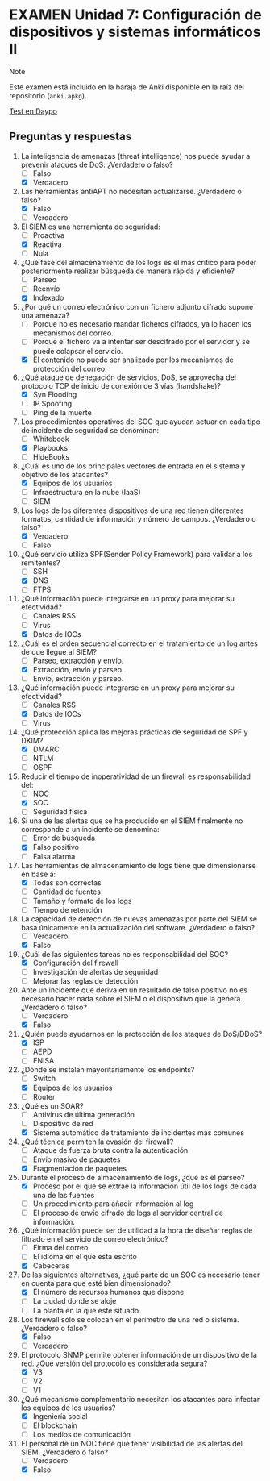 # EXAMEN Unidad 7: Configuración de dispositivos y sistemas informáticos II

>[!NOTE]
>Este examen está incluido en la baraja de Anki disponible en la raíz del repositorio (`anki.apkg`).

[Test en Daypo](https://www.daypo.com/br-7.html)

## Preguntas y respuestas

1. La inteligencia de amenazas (threat intelligence) nos puede ayudar a prevenir ataques de DoS. ¿Verdadero o falso?
	- [ ] Falso
	- [x] Verdadero

2. Las herramientas antiAPT no necesitan actualizarse. ¿Verdadero o falso?
	- [x] Falso
	- [ ] Verdadero

3. El SIEM es una herramienta de seguridad:
	- [ ] Proactiva
	- [x] Reactiva
	- [ ] Nula

4. ¿Qué fase del almacenamiento de los logs es el más crítico para poder posteriormente realizar búsqueda de manera rápida y eficiente?
	- [ ] Parseo
	- [ ] Reenvío
	- [x] Indexado

5. ¿Por qué un correo electrónico con un fichero adjunto cifrado supone una amenaza?
	- [ ] Porque no es necesario mandar ficheros cifrados, ya lo hacen los mecanismos del correo.
	- [ ] Porque el fichero va a intentar ser descifrado por el servidor y se puede colapsar el servicio.
	- [x] El contenido no puede ser analizado por los mecanismos de protección del correo.

6. ¿Qué ataque de denegación de servicios, DoS, se aprovecha del protocolo TCP de inicio de conexión de 3 vías (handshake)?
	- [x] Syn Flooding
	- [ ] IP Spoofing
	- [ ] Ping de la muerte

7. Los procedimientos operativos del SOC que ayudan actuar en cada tipo de incidente de seguridad se denominan:
	- [ ] Whitebook
	- [x] Playbooks
	- [ ] HideBooks

8. ¿Cuál es uno de los principales vectores de entrada en el sistema y objetivo de los atacantes?
	- [x] Equipos de los usuarios
	- [ ] Infraestructura en la nube (IaaS)
	- [ ] SIEM

9. Los logs de los diferentes dispositivos de una red tienen diferentes formatos, cantidad de información y número de campos. ¿Verdadero o falso?
	- [x] Verdadero
	- [ ] Falso

10. ¿Qué servicio utiliza SPF(Sender Policy Framework) para validar a los remitentes?
	- [ ] SSH
	- [x] DNS
	- [ ] FTPS

11. ¿Qué información puede integrarse en un proxy para mejorar su efectividad?
	- [ ] Canales RSS
	- [ ] Virus
	- [x] Datos de IOCs

12. ¿Cuál es el orden secuencial correcto en el tratamiento de un log antes de que llegue al SIEM?
	- [ ] Parseo, extracción y envío.
	- [x] Extracción, envío y parseo.
	- [ ] Envío, extracción y parseo.

13. ¿Qué información puede integrarse en un proxy para mejorar su efectividad?
	- [ ] Canales RSS
	- [x] Datos de IOCs
	- [ ] Virus

14. ¿Qué protección aplica las mejoras prácticas de seguridad de SPF y DKIM?
	- [x] DMARC
	- [ ] NTLM
	- [ ] OSPF

15. Reducir el tiempo de inoperatividad de un firewall es responsabilidad del:
	- [ ] NOC
	- [x] SOC
	- [ ] Seguridad física

16. Si una de las alertas que se ha producido en el SIEM finalmente no corresponde a un incidente se denomina:
	- [ ] Error de búsqueda
	- [x] Falso positivo
	- [ ] Falsa alarma

17. Las herramientas de almacenamiento de logs tiene que dimensionarse en base a:
	- [x] Todas son correctas
	- [ ] Cantidad de fuentes
	- [ ] Tamaño y formato de los logs
	- [ ] Tiempo de retención

18. La capacidad de detección de nuevas amenazas por parte del SIEM se basa únicamente en la actualización del software. ¿Verdadero o falso?
	- [ ] Verdadero
	- [x] Falso

19. ¿Cuál de las siguientes tareas no es responsabilidad del SOC?
	- [x] Configuración del firewall
	- [ ] Investigación de alertas de seguridad
	- [ ] Mejorar las reglas de detección

20. Ante un incidente que deriva en un resultado de falso positivo no es necesario hacer nada sobre el SIEM o el dispositivo que la genera. ¿Verdadero o falso?
	- [ ] Verdadero
	- [x] Falso

21. ¿Quién puede ayudarnos en la protección de los ataques de DoS/DDoS?
	- [x] ISP
	- [ ] AEPD
	- [ ] ENISA

22. ¿Dónde se instalan mayoritariamente los endpoints?
	- [ ] Switch
	- [x] Equipos de los usuarios
	- [ ] Router

23. ¿Qué es un SOAR?
	- [ ] Antivirus de última generación
	- [ ] Dispositivo de red
	- [x] Sistema automático de tratamiento de incidentes más comunes

24. ¿Qué técnica permiten la evasión del firewall?
	- [ ] Ataque de fuerza bruta contra la autenticación
	- [ ] Envío masivo de paquetes
	- [x] Fragmentación de paquetes

25. Durante el proceso de almacenamiento de logs, ¿qué es el parseo?
	- [x] Proceso por el que se extrae la información útil de los logs de cada una de las fuentes
	- [ ] Un procedimiento para añadir información al log
	- [ ] El proceso de envío cifrado de logs al servidor central de información.

26. ¿Qué información puede ser de utilidad a la hora de diseñar reglas de filtrado en el servicio de correo electrónico?
	- [ ] Firma del correo
	- [ ] El idioma en el que está escrito
	- [x] Cabeceras

27. De las siguientes alternativas, ¿qué parte de un SOC es necesario tener en cuenta para que esté bien dimensionado?
	- [x] El número de recursos humanos que dispone
	- [ ] La ciudad donde se aloje
	- [ ] La planta en la que esté situado

28. Los firewall sólo se colocan en el perímetro de una red o sistema. ¿Verdadero o falso?
	- [x] Falso
	- [ ] Verdadero

29. El protocolo SNMP permite obtener información de un dispositivo de la red. ¿Qué versión del protocolo es considerada segura?
	- [x] V3
	- [ ] V2
	- [ ] V1

30. ¿Qué mecanismo complementario necesitan los atacantes para infectar los equipos de los usuarios?
	- [x] Ingeniería social
	- [ ] El blockchain
	- [ ] Los medios de comunicación

31. El personal de un NOC tiene que tener visibilidad de las alertas del SIEM. ¿Verdadero o falso?
	- [ ] Verdadero
	- [x] Falso